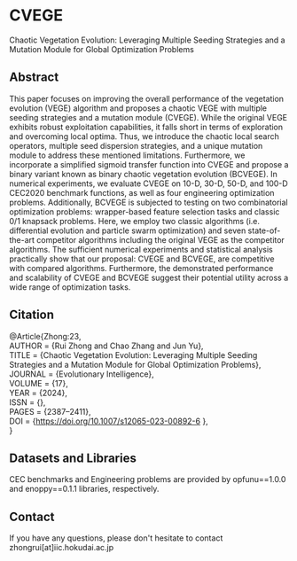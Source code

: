 # CVEGE
Chaotic Vegetation Evolution: Leveraging Multiple Seeding Strategies and a Mutation Module for Global Optimization Problems

## Abstract 
This paper focuses on improving the overall performance of the vegetation evolution (VEGE) algorithm and proposes a chaotic VEGE with multiple seeding strategies and a mutation module (CVEGE). While the original VEGE exhibits robust exploitation capabilities, it falls short in terms of exploration and overcoming local optima. Thus, we introduce the chaotic local search operators, multiple seed dispersion strategies, and a unique mutation module to address these mentioned limitations. Furthermore, we incorporate a simplified sigmoid transfer function into CVEGE and propose a binary variant known as binary chaotic vegetation evolution (BCVEGE). In numerical experiments, we evaluate CVEGE on 10-D, 30-D, 50-D, and 100-D CEC2020 benchmark functions, as well as four engineering optimization problems. Additionally, BCVEGE is subjected to testing on two combinatorial optimization problems: wrapper-based feature selection tasks and classic 0/1 knapsack problems. Here, we employ two classic algorithms (i.e. differential evolution and particle swarm optimization) and seven state-of-the-art competitor algorithms including the original VEGE as the competitor algorithms. The sufficient numerical experiments and statistical analysis practically show that our proposal: CVEGE and BCVEGE, are competitive with compared algorithms. Furthermore, the demonstrated performance and scalability of CVEGE and BCVEGE suggest their potential utility across a wide range of optimization tasks.

## Citation
@Article{Zhong:23,  
AUTHOR = {Rui Zhong and Chao Zhang and Jun Yu},  
TITLE = {Chaotic Vegetation Evolution: Leveraging Multiple Seeding Strategies and a Mutation Module for Global Optimization Problems},  
JOURNAL = {Evolutionary Intelligence},  
VOLUME = {17},  
YEAR = {2024},  
ISSN = {},  
PAGES = {2387–2411},  
DOI = {https://doi.org/10.1007/s12065-023-00892-6 },  
}


## Datasets and Libraries
CEC benchmarks and Engineering problems are provided by opfunu==1.0.0 and enoppy==0.1.1 libraries, respectively.

## Contact
If you have any questions, please don't hesitate to contact zhongrui[at]iic.hokudai.ac.jp
